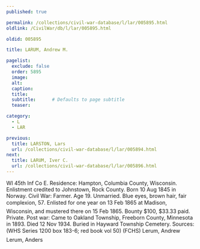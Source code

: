 ```yaml
---
published: true

permalink: /collections/civil-war-database/l/lar/005895.html
oldlink: /CivilWar/db/l/lar/005895.html

oldid: 005895

title: LARUM, Andrew M.

pagelist:
  exclude: false
  order: 5895
  image: 
  alt:
  caption:
  title:
  subtitle:      # Defaults to page subtitle
  teaser:

category: 
  - L 
  - LAR

previous:
  title: LARSTON, Lars
  url: /collections/civil-war-database/l/lar/005894.html  
next:
  title: LARUM, Iver C.
  url: /collections/civil-war-database/l/lar/005896.html   
---
```

WI 45th Inf Co E. Residence: Hampton, Columbia County, Wisconsin. Enlistment credited to Johnstown, Rock County. Born 10 Aug 1845 in Norway. Civil War: Farmer. Age 19. Unmarried. Blue eyes, brown hair, fair complexion, 5&#146;7&#148;. Enlisted for one year on 13 Feb 1865 at Madison, Wisconsin, and mustered there on 15 Feb 1865. Bounty $100, $33.33 paid. Private. Post war: Came to Oakland Township, Freeborn County, Minnesota in 1893. Died 12 Nov 1934. Buried in Hayward Township Cemetery. Sources: (WHS Series 1200 box 183-6; red book vol 50) (FCHS) &#147;Lerum, Andrew&#148; &#147;Lerum, Anders&#148;